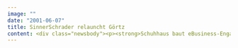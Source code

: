 ```yaml
---
image: ""
date: "2001-06-07"
title: SinnerSchrader relauncht Görtz
content: <div class="newsbody"><p><strong>Schuhhaus baut eBusiness-Engagement aus.</strong></p><p>SinnerSchrader hat den Web-Auftritt von Ludwig Görtz, einem der führenden deutschen Schuhhäuser, komplett überarbeitet. Der neue Auftritt positioniert Görtz als Trendbarometer für Modeströmungen im Web. Görtz gehört zu den Kunden der ersten Stunde von SinnerSchrader&#58; Seit 1997 betreut der Internetdienstleister das Einzelhandelsunternehmen in allen Belangen des eBusiness.</p><p>Der Shop bietet zu jedem Trend den passenden Schuh. In einzelnen Flash-Filmen werden aktuelle Farben, Muster, Materialien und Formen der jeweiligen Modesaison vorgestellt. Optisch orientiert sich der Shop an dem modernen Görtz17-Look. Die Produkte lassen sich in der Großansicht aus verschiedenen Perspektiven betrachten. Die hauseigene Kundenkarte gewährt Treuerabatte auch beim Interneteinkauf. Zur Kundenbindung hat SinnerSchrader ein virtuelles Memory-Gewinnspiel entwickelt&#58; Wer alle zusammenpassenden Schuhpaare aufdeckt, nimmt an der Verlosung eines Jahresabonnements für Schuhe teil.</p><p>Görtz sucht über seine Website jetzt auch neue Mitarbeiter&#58; eine deutschlandweite Stellenbörse für alle 220 Filialen ermöglicht erstmals die direkte Bewerbung über das Internet.</p></div>
---
```

